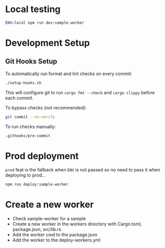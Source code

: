 # Local testing
```bash
ENV=local npm run dev:sample-worker
```

# Development Setup

## Git Hooks Setup
To automatically run format and lint checks on every commit:

```bash
./setup-hooks.sh
```

This will configure git to run `cargo fmt --check` and `cargo clippy` before each commit.

To bypass checks (not recommended):
```bash
git commit --no-verify
```

To run checks manually:
```bash
.githooks/pre-commit
```

# Prod deployment
`prod` feat is the fallback when `ENV` is not passed so no need to pass it when deploying to prod...
```bash
npm run deploy:sample-worker
```

# Create a new worker
- Check sample-worker for a sample
- Create a new worker in the workers directory with Cargo.toml, package.json, src/lib.rs
- Add the worker cmd to the package.json
- Add the worker to the deploy-workers.yml
